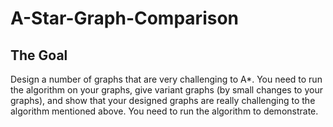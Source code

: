 # A-Star-Graph-Comparison

## The Goal
Design a number of graphs that are very challenging to A*. You need to run the algorithm on your graphs, give variant graphs (by small changes to your graphs),  and show that your designed graphs are really challenging to the algorithm mentioned above. You need to run the algorithm to demonstrate. 
